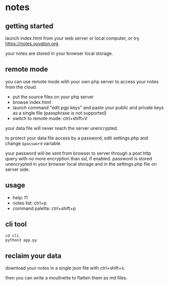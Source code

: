 # notes

## getting started

launch index.html from your web server or local computer, or try https://notes.ouvaton.org.

your notes are stored in your browser local storage.

## remote mode

you can use remote mode with your own php server to access your notes from the cloud.

* put the source files on your php server
* browse index.html
* launch command "edit pgp keys" and paste your public and private keys as a single file (passphrase is not supported)
* switch to remote mode: ctrl+shift+V

your data file will never reach the server unencrypted.

to protect your data file access by a password, edit settings.php and change `$password` variable.

your password will be sent from browser to server through a post http query with no more encryption than ssl, if enabled. password is stored unencrypted in your browser local storage and in the settings.php file on server side.

## usage

* help: f1
* notes list: ctrl+p
* command palette: ctrl+shift+p

## cli tool

```
cd cli
python3 app.py
```

## reclaim your data

download your notes in a single json file with ctrl+shift+s.

then you can write a moulinette to flatten them as md files.
